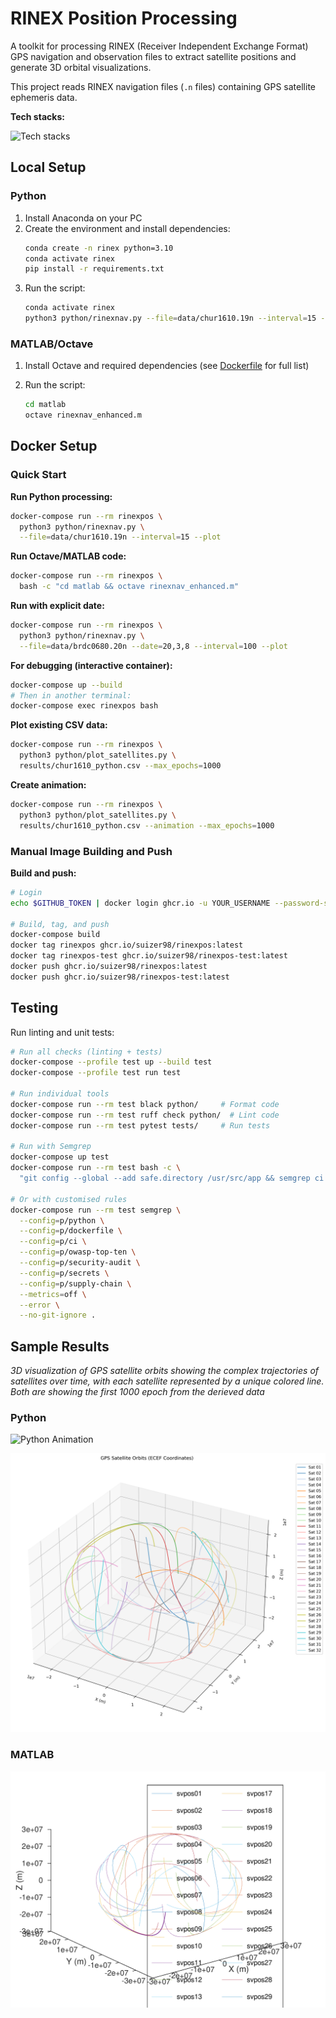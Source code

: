 # RINEX Position Processing

A toolkit for processing RINEX (Receiver Independent Exchange Format) GPS navigation and observation files to extract satellite positions and generate 3D orbital visualizations.

This project reads RINEX navigation files (`.n` files) containing GPS satellite ephemeris data.

**Tech stacks:**

![Tech stacks](https://skillicons.dev/icons?i=python,anaconda,matlab,octave,docker,bash)

## Local Setup

### Python

1. Install Anaconda on your PC
2. Create the environment and install dependencies:
   ```bash
   conda create -n rinex python=3.10
   conda activate rinex
   pip install -r requirements.txt
   ```
3. Run the script:
   ```bash
   conda activate rinex
   python3 python/rinexnav.py --file=data/chur1610.19n --interval=15 --plot
   ```

### MATLAB/Octave

1. Install Octave and required dependencies (see [Dockerfile](Dockerfile) for full list)

2. Run the script:
   ```bash
   cd matlab
   octave rinexnav_enhanced.m
   ```

## Docker Setup

### Quick Start

**Run Python processing:**
```bash
docker-compose run --rm rinexpos \
  python3 python/rinexnav.py \
  --file=data/chur1610.19n --interval=15 --plot
```

**Run Octave/MATLAB code:**
```bash
docker-compose run --rm rinexpos \
  bash -c "cd matlab && octave rinexnav_enhanced.m"
```

**Run with explicit date:**
```bash
docker-compose run --rm rinexpos \
  python3 python/rinexnav.py \
  --file=data/brdc0680.20n --date=20,3,8 --interval=100 --plot
```

**For debugging (interactive container):**
```bash
docker-compose up --build
# Then in another terminal:
docker-compose exec rinexpos bash
```

**Plot existing CSV data:**
```bash
docker-compose run --rm rinexpos \
  python3 python/plot_satellites.py \
  results/chur1610_python.csv --max_epochs=1000
```

**Create animation:**
```bash
docker-compose run --rm rinexpos \
  python3 python/plot_satellites.py \
  results/chur1610_python.csv --animation --max_epochs=1000
```

### Manual Image Building and Push

**Build and push:**
```bash
# Login
echo $GITHUB_TOKEN | docker login ghcr.io -u YOUR_USERNAME --password-stdin

# Build, tag, and push
docker-compose build
docker tag rinexpos ghcr.io/suizer98/rinexpos:latest
docker tag rinexpos-test ghcr.io/suizer98/rinexpos-test:latest
docker push ghcr.io/suizer98/rinexpos:latest
docker push ghcr.io/suizer98/rinexpos-test:latest
```

## Testing

Run linting and unit tests:

```bash
# Run all checks (linting + tests)
docker-compose --profile test up --build test
docker-compose --profile test run test

# Run individual tools
docker-compose run --rm test black python/     # Format code
docker-compose run --rm test ruff check python/  # Lint code
docker-compose run --rm test pytest tests/     # Run tests

# Run with Semgrep
docker-compose up test
docker-compose run --rm test bash -c \
  "git config --global --add safe.directory /usr/src/app && semgrep ci --dry-run"

# Or with customised rules
docker-compose run --rm test semgrep \
  --config=p/python \
  --config=p/dockerfile \
  --config=p/ci \
  --config=p/owasp-top-ten \
  --config=p/security-audit \
  --config=p/secrets \
  --config=p/supply-chain \
  --metrics=off \
  --error \
  --no-git-ignore .
```

## Sample Results

*3D visualization of GPS satellite orbits showing the complex trajectories of satellites over time, with each satellite represented by a unique colored line. Both are showing the first 1000 epoch from the derieved data*

### Python

![Python Animation](results/chur1610_python_animation.gif)

![Python](results/chur1610_python.png)

### MATLAB

![MATLAB](results/chur1610_matlab.png)
